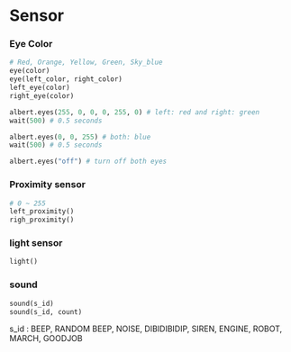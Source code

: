 # Sensor

### Eye Color

```python
# Red, Orange, Yellow, Green, Sky_blue
eye(color)
eye(left_color, right_color)
left_eye(color)
right_eye(color)
```
```python
albert.eyes(255, 0, 0, 0, 255, 0) # left: red and right: green
wait(500) # 0.5 seconds

albert.eyes(0, 0, 255) # both: blue
wait(500) # 0.5 seconds

albert.eyes("off") # turn off both eyes
```

### Proximity sensor
```python
# 0 ~ 255
left_proximity()
righ_proximity()
```

### light sensor
```python
light()

```

### sound
```python
sound(s_id)
sound(s_id, count)
```
s_id : BEEP, RANDOM BEEP, NOISE, DIBIDIBIDIP, SIREN, ENGINE, ROBOT, MARCH, GOODJOB
